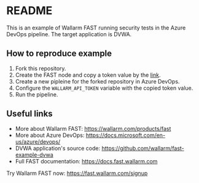 # README

This is an example of Wallarm FAST running security tests in the Azure DevOps pipeline. The target application is DVWA.

## How to reproduce example

1. Fork this repository.
2. Create the FAST node and copy a token value by the [link](https://us1.my.wallarm.com/testing/nodes).
3. Create a new pipleine for the forked repository in Azure DevOps.
4. Configure the `WALLARM_API_TOKEN` variable with the copied token value.
5. Run the pipeline.

## Useful links

- More about Wallarm FAST: https://wallarm.com/products/fast
- More about Azure DevOps: https://docs.microsoft.com/en-us/azure/devops/
- DVWA application's source code: https://github.com/wallarm/fast-example-dvwa
- Full FAST documentation: https://docs.fast.wallarm.com

Try Wallarm FAST now: https://fast.wallarm.com/signup
